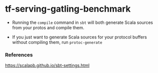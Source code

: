 # tf-serving-gatling-benchmark

-   Running the `compile` command in `sbt` will both generate Scala sources from your protos and compile them. 

-   If you just want to generate Scala sources for your protocol buffers without compiling them, run `protoc-generate`

### References
https://scalapb.github.io/sbt-settings.html
